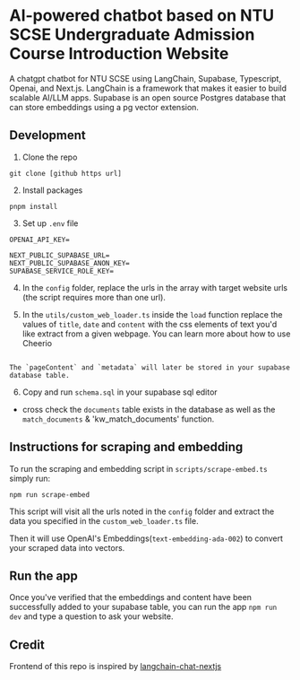 # AI-powered chatbot based on NTU SCSE Undergraduate Admission Course Introduction Website

A chatgpt chatbot for NTU SCSE using LangChain, Supabase, Typescript, Openai, and Next.js. LangChain is a framework that makes it easier to build scalable AI/LLM apps. Supabase is an open source Postgres database that can store embeddings using a pg vector extension.

## Development

1. Clone the repo

```
git clone [github https url]
```

2. Install packages

```
pnpm install
```

3. Set up `.env` file

```
OPENAI_API_KEY=

NEXT_PUBLIC_SUPABASE_URL=
NEXT_PUBLIC_SUPABASE_ANON_KEY=
SUPABASE_SERVICE_ROLE_KEY=

```

4. In the `config` folder, replace the urls in the array with target website urls (the script requires more than one url).

5. In the `utils/custom_web_loader.ts` inside the `load` function replace the values of `title`, `date` and `content` with the css elements of text you'd like extract from a given webpage. You can learn more about how to use Cheerio

```

The `pageContent` and `metadata` will later be stored in your supabase database table.
```


6. Copy and run `schema.sql` in your supabase sql editor

- cross check the `documents` table exists in the database as well as the `match_documents` & 'kw_match_documents' function.

##  Instructions for scraping and embedding

To run the scraping and embedding script in `scripts/scrape-embed.ts` simply run:

`npm run scrape-embed`

This script will visit all the urls noted in the `config` folder and extract the data you specified in the `custom_web_loader.ts` file.

Then it will use OpenAI's Embeddings(`text-embedding-ada-002`) to convert your scraped data into vectors.

## Run the app

Once you've verified that the embeddings and content have been successfully added to your supabase table, you can run the app `npm run dev` and type a question to ask your website.

## Credit

Frontend of this repo is inspired by [langchain-chat-nextjs](https://github.com/zahidkhawaja/langchain-chat-nextjs)
